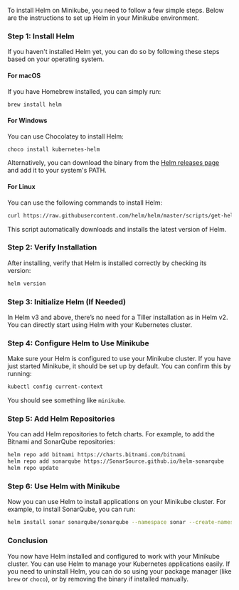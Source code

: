 To install Helm on Minikube, you need to follow a few simple steps. Below are the instructions to set up Helm in your Minikube environment.

### Step 1: Install Helm

If you haven't installed Helm yet, you can do so by following these steps based on your operating system.

#### For macOS
If you have Homebrew installed, you can simply run:
```bash
brew install helm
```

#### For Windows
You can use Chocolatey to install Helm:
```bash
choco install kubernetes-helm
```
Alternatively, you can download the binary from the [Helm releases page](https://github.com/helm/helm/releases) and add it to your system's PATH.

#### For Linux
You can use the following commands to install Helm:
```bash
curl https://raw.githubusercontent.com/helm/helm/master/scripts/get-helm-3 | bash
```
This script automatically downloads and installs the latest version of Helm.

### Step 2: Verify Installation
After installing, verify that Helm is installed correctly by checking its version:
```bash
helm version
```

### Step 3: Initialize Helm (If Needed)
In Helm v3 and above, there’s no need for a Tiller installation as in Helm v2. You can directly start using Helm with your Kubernetes cluster.

### Step 4: Configure Helm to Use Minikube
Make sure your Helm is configured to use your Minikube cluster. If you have just started Minikube, it should be set up by default. You can confirm this by running:
```bash
kubectl config current-context
```
You should see something like `minikube`.

### Step 5: Add Helm Repositories
You can add Helm repositories to fetch charts. For example, to add the Bitnami and SonarQube repositories:
```bash
helm repo add bitnami https://charts.bitnami.com/bitnami
helm repo add sonarqube https://SonarSource.github.io/helm-sonarqube
helm repo update
```

### Step 6: Use Helm with Minikube
Now you can use Helm to install applications on your Minikube cluster. For example, to install SonarQube, you can run:
```bash
helm install sonar sonarqube/sonarqube --namespace sonar --create-namespace --set service.type=NodePort
```

### Conclusion
You now have Helm installed and configured to work with your Minikube cluster. You can use Helm to manage your Kubernetes applications easily. If you need to uninstall Helm, you can do so using your package manager (like `brew` or `choco`), or by removing the binary if installed manually.